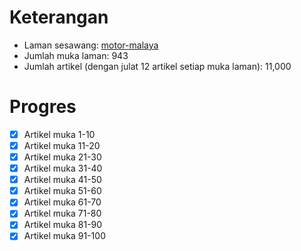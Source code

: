# Keterangan

* Laman sesawang: [motor-malaya](https://motomalaya.net/blog/)
* Jumlah muka laman: 943
* Jumlah artikel (dengan julat 12 artikel setiap muka laman): 11,000

# Progres

* [x] Artikel muka 1-10
* [x] Artikel muka 11-20
* [x] Artikel muka 21-30
* [x] Artikel muka 31-40
* [x] Artikel muka 41-50
* [x] Artikel muka 51-60
* [x] Artikel muka 61-70
* [x] Artikel muka 71-80
* [x] Artikel muka 81-90
* [x] Artikel muka 91-100

